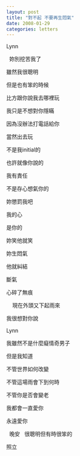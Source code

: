 ```yaml
---
layout: post
title: "對不起 不要再生悶氣"
date: 2008-01-29
categories: letters
---
```


Lynn


 
妳別挖苦我了


雖然我很聰明


但是也有笨的時候


比方跟你說我去哪裡玩


我只是不想對你隱瞞


因為沒辦法打電話給你


當然出去玩


不是我initial的


也許就像你說的


我有責任


不是存心想氣你的


妳懲罰我吧


我的心


是你的


妳笑他就笑


妳生悶氣


他就糾結


斷氣


心碎了無痕


 
 
現在外頭又下起雨來


我很想對你說


Lynn


我雖然不是什麼癡情奇男子


但是我知道


不管世界如何改變


不管這場雨會下到何時


不管你是否會變老


我都會一直愛你


永遠愛你

 
晚安
 
很聰明但有時很笨的


照立
